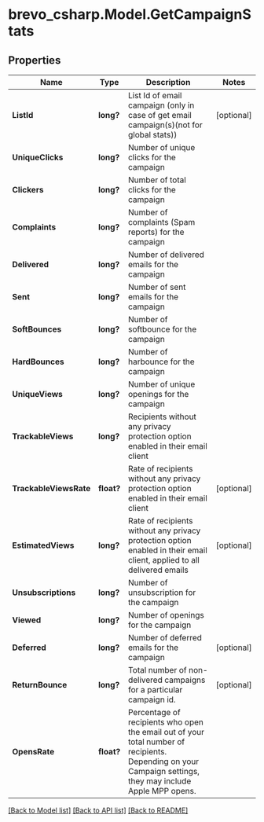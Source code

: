 # brevo_csharp.Model.GetCampaignStats
## Properties

Name | Type | Description | Notes
------------ | ------------- | ------------- | -------------
**ListId** | **long?** | List Id of email campaign (only in case of get email campaign(s)(not for global stats)) | [optional] 
**UniqueClicks** | **long?** | Number of unique clicks for the campaign | 
**Clickers** | **long?** | Number of total clicks for the campaign | 
**Complaints** | **long?** | Number of complaints (Spam reports) for the campaign | 
**Delivered** | **long?** | Number of delivered emails for the campaign | 
**Sent** | **long?** | Number of sent emails for the campaign | 
**SoftBounces** | **long?** | Number of softbounce for the campaign | 
**HardBounces** | **long?** | Number of harbounce for the campaign | 
**UniqueViews** | **long?** | Number of unique openings for the campaign | 
**TrackableViews** | **long?** | Recipients without any privacy protection option enabled in their email client | 
**TrackableViewsRate** | **float?** | Rate of recipients without any privacy protection option enabled in their email client | [optional] 
**EstimatedViews** | **long?** | Rate of recipients without any privacy protection option enabled in their email client, applied to all delivered emails | [optional] 
**Unsubscriptions** | **long?** | Number of unsubscription for the campaign | 
**Viewed** | **long?** | Number of openings for the campaign | 
**Deferred** | **long?** | Number of deferred emails for the campaign | [optional] 
**ReturnBounce** | **long?** | Total number of non-delivered campaigns for a particular campaign id. | [optional] 
**OpensRate** | **float?** | Percentage of recipients who open the email out of your total number of recipients. Depending on your Campaign settings, they may include Apple MPP opens. | 

[[Back to Model list]](../README.md#documentation-for-models) [[Back to API list]](../README.md#documentation-for-api-endpoints) [[Back to README]](../README.md)

